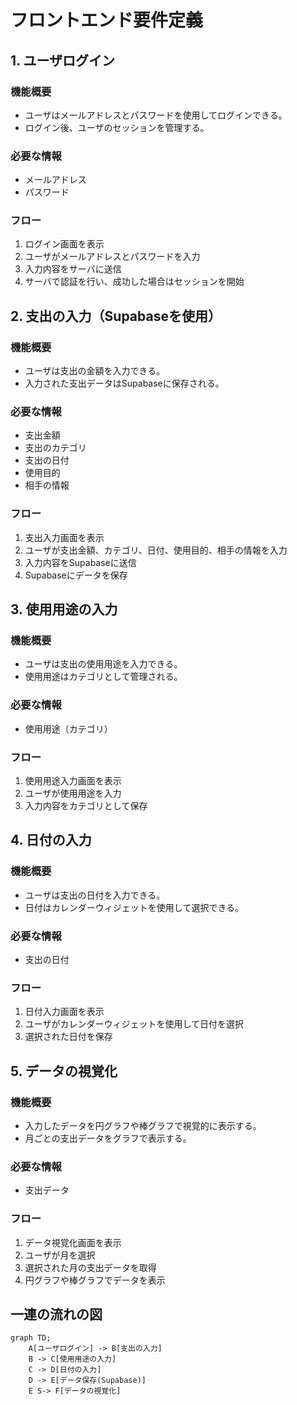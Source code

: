 # フロントエンド要件定義

## 1. ユーザログイン
### 機能概要
- ユーザはメールアドレスとパスワードを使用してログインできる。
- ログイン後、ユーザのセッションを管理する。

### 必要な情報
- メールアドレス
- パスワード

### フロー
1. ログイン画面を表示
2. ユーザがメールアドレスとパスワードを入力
3. 入力内容をサーバに送信
4. サーバで認証を行い、成功した場合はセッションを開始

## 2. 支出の入力（Supabaseを使用）
### 機能概要
- ユーザは支出の金額を入力できる。
- 入力された支出データはSupabaseに保存される。

### 必要な情報
- 支出金額
- 支出のカテゴリ
- 支出の日付
- 使用目的
- 相手の情報

### フロー
1. 支出入力画面を表示
2. ユーザが支出金額、カテゴリ、日付、使用目的、相手の情報を入力
3. 入力内容をSupabaseに送信
4. Supabaseにデータを保存

## 3. 使用用途の入力
### 機能概要
- ユーザは支出の使用用途を入力できる。
- 使用用途はカテゴリとして管理される。

### 必要な情報
- 使用用途（カテゴリ）

### フロー
1. 使用用途入力画面を表示
2. ユーザが使用用途を入力
3. 入力内容をカテゴリとして保存

## 4. 日付の入力
### 機能概要
- ユーザは支出の日付を入力できる。
- 日付はカレンダーウィジェットを使用して選択できる。

### 必要な情報
- 支出の日付

### フロー
1. 日付入力画面を表示
2. ユーザがカレンダーウィジェットを使用して日付を選択
3. 選択された日付を保存

## 5. データの視覚化
### 機能概要
- 入力したデータを円グラフや棒グラフで視覚的に表示する。
- 月ごとの支出データをグラフで表示する。

### 必要な情報
- 支出データ

### フロー
1. データ視覚化画面を表示
2. ユーザが月を選択
3. 選択された月の支出データを取得
4. 円グラフや棒グラフでデータを表示

## 一連の流れの図

```mermaid
graph TD;
    A[ユーザログイン] -> B[支出の入力]
    B -> C[使用用途の入力]
    C -> D[日付の入力]
    D -> E[データ保存(Supabase)]
    E S-> F[データの視覚化]
```